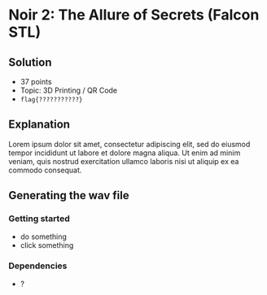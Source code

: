 # Noir 2: The Allure of Secrets (Falcon STL)

## Solution

* 37 points
* Topic: 3D Printing / QR Code
* `flag{???????????}`

## Explanation

Lorem ipsum dolor sit amet, consectetur adipiscing elit, sed do eiusmod tempor incididunt ut labore et dolore magna aliqua. Ut enim ad minim veniam, quis nostrud exercitation ullamco laboris nisi ut aliquip ex ea commodo consequat.

## Generating the wav file

### Getting started

* do something
* click something

### Dependencies

* ?
